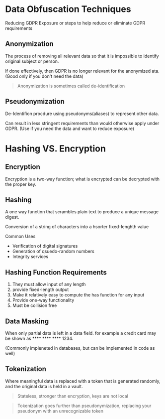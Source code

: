 # Data Obfuscation Techniques

Reducing GDPR Exposure or steps to help reduce or eliminate GDPR requirements

## Anonymization

The process of removing all relevant data so that it is impossible to identify original subject or person. 

If done effectively, then GDPR is no longer relevant for the anonymized ata. (Good only if you don't need the data)

> Anonymization is sometimes called de-identification

## Pseudonymization

De-Identifion procdure using pseudonyms(aliases) to represent other data.

Can result in less stringent requirements than would otherwise apply under GDPR. 
(Use if you need the data and want to reduce exposure)

# Hashing VS. Encryption
## Encryption
Encryption is a two-way function; what is encrypted can be decrypted with the proper key. 
## Hashing 
A one way function that scrambles plain text to produce a unique message digest. 

Conversion of a string of characters into a hsorter fixed-lenghth value

Common Uses

- Verification of digital signatures
- Generation of qsuedo-random numbers
- Integrity services

## Hashing Function Requirements

1. They must allow input of any length
2. provide fixed-length output
3. Make it relatively easy to compute the has function for any input
4. Provide one-way functionality
5. Must be collision free

## Data Masking

When only partial data is left in a data field. for example a credit card may be shown as **** **** **** 1234. 

(Commonly impleneted in databases, but can be implemented in code as well)

## Tokenization

Where meaningful data is replaced with a token that is generated randomly, and the original data is held in a vault. 

>Stateless, stronger than encryption, keys are not local

> Tokenization goes further than pseudonymization, replacing your pseudonym with an unrecognizable token